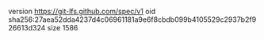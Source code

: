 version https://git-lfs.github.com/spec/v1
oid sha256:27aea52dda4237d4c06961181a9e6f8cbdb099b4105529c2937b2f926613d324
size 1586
